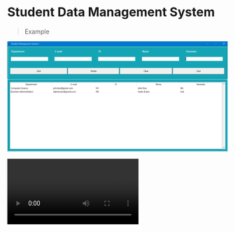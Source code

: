 # Student Data Management System

> Example

![Sample Image](sample.png)

![Watch the demo video](https://github.com/bhupendercodes/student-data-management-system/blob/main/demo.mp4?raw=true)
